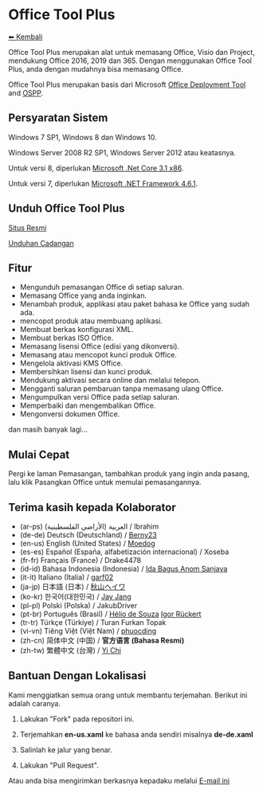 # Office Tool Plus

[⬅ Kembali](https://github.com/YerongAI/Office-Tool)

Office Tool Plus merupakan alat untuk memasang Office, Visio dan Project, mendukung Office 2016, 2019 dan 365. Dengan menggunakan Office Tool Plus, anda dengan mudahnya bisa memasang Office.

Office Tool Plus merupakan basis dari Microsoft [Office Deployment Tool](https://docs.microsoft.com/en-us/DeployOffice/overview-of-the-office-2016-deployment-tool) and [OSPP](https://docs.microsoft.com/en-us/DeployOffice/vlactivation/tools-to-manage-volume-activation-of-office).

## Persyaratan Sistem

Windows 7 SP1, Windows 8 dan Windows 10.

Windows Server 2008 R2 SP1, Windows Server 2012 atau keatasnya.

Untuk versi 8, diperlukan [Microsoft .Net Core 3.1 x86](https://dotnet.microsoft.com/download/dotnet-core/thank-you/runtime-desktop-3.1.3-windows-x86-installer).

Untuk versi 7, diperlukan [Microsoft .NET Framework 4.6.1](http://go.microsoft.com/fwlink/?LinkId=780597).

## Unduh Office Tool Plus

[Situs Resmi](https://otp.landian.vip/)

[Unduhan Cadangan](https://download.coolhub.top/)


## Fitur

- Mengunduh pemasangan Office di setiap saluran.
- Memasang Office yang anda inginkan.
- Menambah produk, applikasi atau paket bahasa ke Office yang sudah ada.
- mencopot produk atau membuang aplikasi.
- Membuat berkas konfigurasi XML.
- Membuat berkas ISO Office.
- Memasang lisensi Office (edisi yang dikonversi).
- Memasang atau mencopot kunci produk Office.
- Mengelola aktivasi KMS Office.
- Membersihkan lisensi dan kunci produk.
- Mendukung aktivasi secara online dan melalui telepon.
- Mengganti saluran pembaruan tanpa memasang ulang Office.
- Mengumpulkan versi Office pada setiap saluran.
- Memperbaiki dan mengembalikan Office.
- Mengonversi dokumen Office.

dan masih banyak lagi...

## Mulai Cepat

Pergi ke laman Pemasangan, tambahkan produk yang ingin anda pasang, lalu klik Pasangkan Office untuk memulai pemasangannya.

## Terima kasih kepada Kolaborator

- (ar-ps) العربية (الأراضي الفلسطينية) / Ibrahim
- (de-de) Deutsch (Deutschland) / [Berny23](https://steamcommunity.com/id/Berny23)
- (en-us) English (United States) / [Moedog](https://prprpr.love)
- (es-es) Español (España, alfabetización internacional) / Xoseba
- (fr-fr) Français (France) / Drake4478
- (id-id) Bahasa Indonesia (Indonesia) / [Ida Bagus Anom Sanjaya](https://fb.me/Anom.Sanjaya17) 
- (it-it) Italiano (Italia) / [garf02](https://github.com/garf02)
- (ja-jp) 日本語 (日本) / [秋山ヘイワ](https://github.com/akio1321)
- (ko-kr) 한국어(대한민국) / [Jay Jang](http://www.yaeyaya.com)
- (pl-pl) Polski (Polska) / JakubDriver
- (pt-br) Português (Brasil) / [Hélio de Souza](https://tinyurl.com/hdstec) [Igor Rückert](https://github.com/igorruckert)
- (tr-tr) Türkçe (Türkiye) / Turan Furkan Topak
- (vi-vn) Tiêng Việt (Việt Nam) / [phuocding](https://github.com/phuocding)
- (zh-cn) 简体中文 (中国) / **官方语言 (Bahasa Resmi)**
- (zh-tw) 繁體中文 (台灣) / [Yi Chi](https://www.cotpear.com)

## Bantuan Dengan Lokalisasi

Kami menggiatkan semua orang untuk membantu terjemahan. Berikut ini adalah caranya.

1. Lakukan "Fork" pada repositori ini.

2. Terjemahkan **en-us.xaml** ke bahasa anda sendiri misalnya **de-de.xaml**

3. Salinlah ke jalur yang benar.

4. Lakukan "Pull Request".

Atau anda bisa mengirimkan berkasnya kepadaku melalui [E-mail ini](mailto:yerong@coolhub.top)
